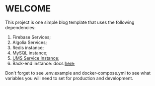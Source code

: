 # WELCOME
This project is one simple blog template that uses the following dependencies:

1. Firebase Services;
2. Algolia Services;
3. Redis instance;
4. MySQL instance;
5. [UMS Service Instance](https://github.com/NicolasCBV/user-manager-service);
6. Back-end instance: docs [here](https://documenter.getpostman.com/view/25622444/2s9YCBvVy9);

Don't forget to see .env.example and docker-compose.yml to see what variables you will need to set for production and development.

